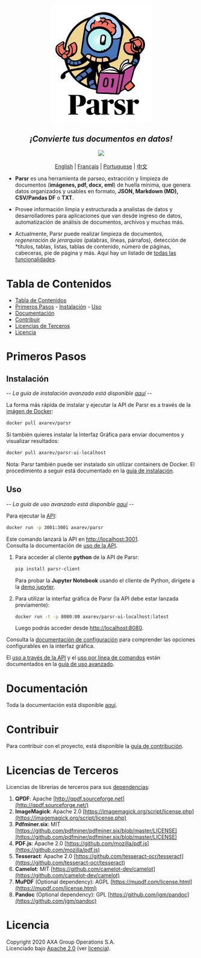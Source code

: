 <p align='center'>
  <img src="assets/logo.png" width="275"><br />
</p>

<h2 align="center"><i>¡Convierte tus documentos en datos!</i></h2>

<p align="center">
	<a href="https://cloud.drone.io/axa-group/Parsr"><img src="https://cloud.drone.io/api/badges/axa-group/Parsr/status.svg"></a>
</p>

<p align="center">
	<a href="README.md">English</a> |
	<a href="README_fr.md">Français</a> |
  <a href="README_pt.md">Portuguese</a> |
	<a href="README_zh-cn.md">中文</a>
</p>

<!--p align='center'>
  <img src="assets/demo_screen.gif">
</p-->

- **Parsr** es una herramienta de parseo, extracción y limpieza de documentos (**imágenes, pdf, docx, eml**) de huella mínima, que genera datos organizados y usables en formato, **JSON, Markdown (MD), CSV/Pandas DF** o **TXT**.

- Provee información limpia y estructurada a analistas de datos y desarrolladores para aplicaciones que van desde ingreso de datos, automatización de análisis de documentos, archivos y muchas más.

- Actualmente, Parsr puede realizar limpieza de documentos, _regeneración de jerarquías_ (palabras, líneas, párrafos), detección de \*títulos, tablas, listas, tablas de contenido, número de páginas, cabeceras, pie de página y más. Aquí hay un listado de [todas las funcionalidades](server/src/processing/README.md#1-current-processing-modules).

# Tabla de Contenidos

- [Tabla de Contenidos](#tabla-de-contenidos)
- [Primeros Pasos](#primeros-pasos) - [Instalación](#instalación) - [Uso](#uso)
- [Documentación](#documentación)
- [Contribuir](#contribuir)
- [Licencias de Terceros](#licencias-de-terceros)
- [Licencia](#licencia)

# Primeros Pasos

## Instalación

_-- La guía de instalación avanzada está disponible [aquí](docs/installation.md) --_

La forma más rápida de instalar y ejecutar la API de Parsr es a través de la [imágen de Docker](https://hub.docker.com/r/axarev/parsr):

```sh
docker pull axarev/parsr
```

Si también quieres instalar la Interfaz Gráfica para enviar documentos y visualizar resultados:

```sh
docker pull axarev/parsr-ui-localhost
```

Nota: Parsr también puede ser instalado sin utilizar containers de Docker. El procedimiento a seguir está documentado en la [guía de instalación](docs/installation.md).

## Uso

_-- La guía de uso avanzado está disponible [aquí](docs/usage.md) --_

Para ejecutar la [API](docs/api-guide.md):

```sh
docker run -p 3001:3001 axarev/parsr
```

Este comando lanzará la API en [http://localhost:3001](http://localhost:3001).  
Consulta la documentación de [uso de la API](docs/api-guide.md).

1. Para acceder al cliente **python** de la API de Parsr:

   ```sh
   pip install parsr-client
   ```

   Para probar la **Jupyter Notebook** usando el cliente de Python, dirígete a la [demo jupyter](demo/parsr-jupyter-demo).

2. Para utilizar la interfaz gráfica de Parsr (la API debe estar lanzada previamente):
   ```sh
   docker run -t -p 8080:80 axarev/parsr-ui-localhost:latest
   ```
   Luego podrás acceder desde [http://localhost:8080](http://localhost:8080).

Consulta la [documentación de configuración](docs/configuration.md) para comprender las opciones configurables en la interfaz gráfica.

El [uso a través de la API](docs/usage.md#3-api) y el [uso por línea de comandos](docs/usage.md#23-command-line-usage) están documentados en la [guía de uso avanzado](docs/usage.md).

# Documentación

Toda la documentación está disponible [aquí](docs/README.md).

# Contribuir

Para contribuir con el proyecto, está disponible la [guía de contribución](CONTRIBUTING.md).

# Licencias de Terceros

Licencias de librerías de terceros para sus [dependencias](docs/dependencies.md):

1. **QPDF**: Apache [http://qpdf.sourceforge.net](http://qpdf.sourceforge.net/)
2. **ImageMagick**: Apache 2.0 [https://imagemagick.org/script/license.php](https://imagemagick.org/script/license.php)
3. **Pdfminer.six**: MIT [https://github.com/pdfminer/pdfminer.six/blob/master/LICENSE](https://github.com/pdfminer/pdfminer.six/blob/master/LICENSE)
4. **PDF.js**: Apache 2.0 [https://github.com/mozilla/pdf.js](https://github.com/mozilla/pdf.js)
5. **Tesseract**: Apache 2.0 [https://github.com/tesseract-ocr/tesseract](https://github.com/tesseract-ocr/tesseract)
6. **Camelot**: MIT [https://github.com/camelot-dev/camelot](https://github.com/camelot-dev/camelot)
7. **MuPDF** (Optional dependency): AGPL [https://mupdf.com/license.html](https://mupdf.com/license.html)
8. **Pandoc** (Optional dependency): GPL [https://github.com/jgm/pandoc](https://github.com/jgm/pandoc)

# Licencia

Copyright 2020 AXA Group Operations S.A.  
Licenciado bajo [Apache 2.0](http://www.apache.org/licenses/LICENSE-2.0) (ver [licencia](LICENSE)).

